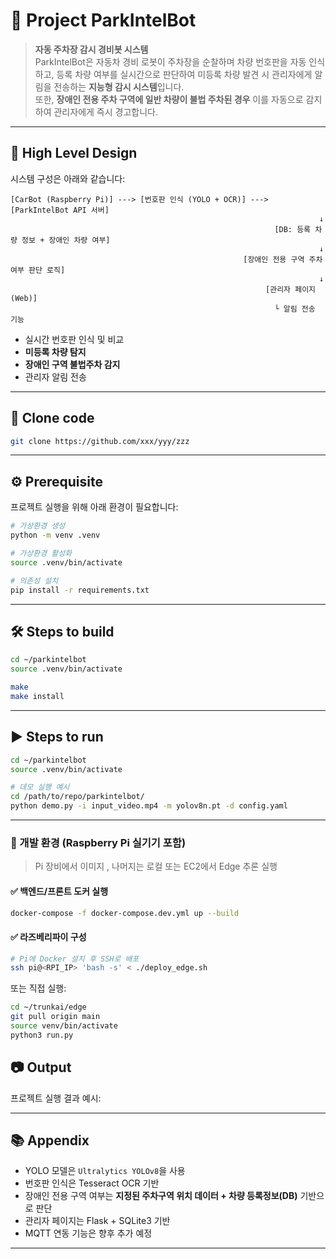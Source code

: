 # :robot: Project ParkIntelBot

> **자동 주차장 감시 경비봇 시스템**  
ParkIntelBot은 자동차 경비 로봇이 주차장을 순찰하며 차량 번호판을 자동 인식하고, 등록 차량 여부를 실시간으로 판단하여 미등록 차량 발견 시 관리자에게 알림을 전송하는 **지능형 감시 시스템**입니다.  
또한, **장애인 전용 주차 구역에 일반 차량이 불법 주차된 경우** 이를 자동으로 감지하여 관리자에게 즉시 경고합니다.

---

## 🧭 High Level Design

시스템 구성은 아래와 같습니다:

```
[CarBot (Raspberry Pi)] ---> [번호판 인식 (YOLO + OCR)] ---> [ParkIntelBot API 서버]
                                                                     ↓
                                                           [DB: 등록 차량 정보 + 장애인 차량 여부]
                                                                     ↓
                                                    [장애인 전용 구역 주차 여부 판단 로직]
                                                                     ↓
                                                         [관리자 페이지 (Web)]
                                                           └ 알림 전송 기능
```

- 실시간 번호판 인식 및 비교
- **미등록 차량 탐지**
- **장애인 구역 불법주차 감지**
- 관리자 알림 전송

---

## 🔗 Clone code

```bash
git clone https://github.com/xxx/yyy/zzz
```

---

## ⚙️ Prerequisite

프로젝트 실행을 위해 아래 환경이 필요합니다:

```bash
# 가상환경 생성
python -m venv .venv

# 가상환경 활성화
source .venv/bin/activate

# 의존성 설치
pip install -r requirements.txt
```

---

## 🛠 Steps to build

```bash
cd ~/parkintelbot
source .venv/bin/activate

make
make install
```

---

## ▶️ Steps to run

```bash
cd ~/parkintelbot
source .venv/bin/activate

# 데모 실행 예시
cd /path/to/repo/parkintelbot/
python demo.py -i input_video.mp4 -m yolov8n.pt -d config.yaml
```

---


### 🧪 개발 환경 (Raspberry Pi 실기기 포함)

> Pi 장비에서 이미지 , 나머지는 로컬 또는 EC2에서 Edge 추론 실행

#### ✅ 백엔드/프론트 도커 실행

```bash
docker-compose -f docker-compose.dev.yml up --build
```

#### ✅ 라즈베리파이 구성

```bash
# Pi에 Docker 설치 후 SSH로 배포
ssh pi@<RPI_IP> 'bash -s' < ./deploy_edge.sh
```

또는 직접 실행:

```bash
cd ~/trunkai/edge
git pull origin main
source venv/bin/activate
python3 run.py
```

## 📷 Output

프로젝트 실행 결과 예시:



---



## 📚 Appendix

- YOLO 모델은 `Ultralytics YOLOv8`을 사용
- 번호판 인식은 Tesseract OCR 기반
- 장애인 전용 구역 여부는 **지정된 주차구역 위치 데이터 + 차량 등록정보(DB)** 기반으로 판단
- 관리자 페이지는 Flask + SQLite3 기반
- MQTT 연동 기능은 향후 추가 예정

---
